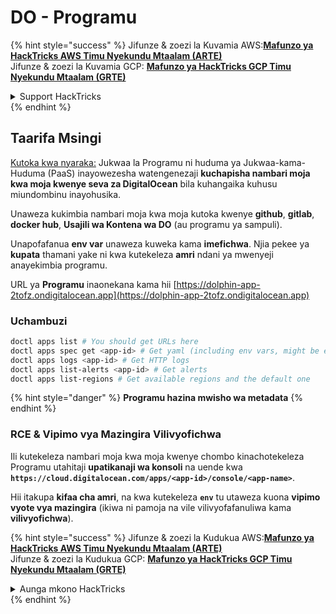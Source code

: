# DO - Programu

{% hint style="success" %}
Jifunze & zoezi la Kuvamia AWS:<img src="/.gitbook/assets/image.png" alt="" data-size="line">[**Mafunzo ya HackTricks AWS Timu Nyekundu Mtaalam (ARTE)**](https://training.hacktricks.xyz/courses/arte)<img src="/.gitbook/assets/image.png" alt="" data-size="line">\
Jifunze & zoezi la Kuvamia GCP: <img src="/.gitbook/assets/image (2).png" alt="" data-size="line">[**Mafunzo ya HackTricks GCP Timu Nyekundu Mtaalam (GRTE)**<img src="/.gitbook/assets/image (2).png" alt="" data-size="line">](https://training.hacktricks.xyz/courses/grte)

<details>

<summary>Support HackTricks</summary>

* Angalia [**mpango wa michango**](https://github.com/sponsors/carlospolop)!
* **Jiunge na** 💬 [**Kikundi cha Discord**](https://discord.gg/hRep4RUj7f) au kikundi cha [**telegram**](https://t.me/peass) au **tufuate** kwenye **Twitter** 🐦 [**@hacktricks\_live**](https://twitter.com/hacktricks\_live)**.**
* **Shiriki mbinu za kuvamia kwa kuwasilisha PRs kwa** [**HackTricks**](https://github.com/carlospolop/hacktricks) na [**HackTricks Cloud**](https://github.com/carlospolop/hacktricks-cloud) github repos.

</details>
{% endhint %}

## Taarifa Msingi

[Kutoka kwa nyaraka:](https://docs.digitalocean.com/glossary/app-platform/) Jukwaa la Programu ni huduma ya Jukwaa-kama-Huduma (PaaS) inayowezesha watengenezaji **kuchapisha nambari moja kwa moja kwenye seva za DigitalOcean** bila kuhangaika kuhusu miundombinu inayohusika.

Unaweza kukimbia nambari moja kwa moja kutoka kwenye **github**, **gitlab**, **docker hub**, **Usajili wa Kontena wa DO** (au programu ya sampuli).

Unapofafanua **env var** unaweza kuweka kama **imefichwa**. Njia pekee ya **kupata** thamani yake ni kwa kutekeleza **amri** ndani ya mwenyeji anayekimbia programu.

URL ya **Programu** inaonekana kama hii [https://dolphin-app-2tofz.ondigitalocean.app](https://dolphin-app-2tofz.ondigitalocean.app)

### Uchambuzi
```bash
doctl apps list # You should get URLs here
doctl apps spec get <app-id> # Get yaml (including env vars, might be encrypted)
doctl apps logs <app-id> # Get HTTP logs
doctl apps list-alerts <app-id> # Get alerts
doctl apps list-regions # Get available regions and the default one
```
{% hint style="danger" %}
**Programu hazina mwisho wa metadata**
{% endhint %}

### RCE & Vipimo vya Mazingira Vilivyofichwa

Ili kutekeleza nambari moja kwa moja kwenye chombo kinachotekeleza Programu utahitaji **upatikanaji wa konsoli** na uende kwa **`https://cloud.digitalocean.com/apps/<app-id>/console/<app-name>`**.

Hii itakupa **kifaa cha amri**, na kwa kutekeleza **`env`** tu utaweza kuona **vipimo vyote vya mazingira** (ikiwa ni pamoja na vile vilivyofafanuliwa kama **vilivyofichwa**).

{% hint style="success" %}
Jifunze & zoezi la Kudukua AWS:<img src="/.gitbook/assets/image.png" alt="" data-size="line">[**Mafunzo ya HackTricks AWS Timu Nyekundu Mtaalam (ARTE)**](https://training.hacktricks.xyz/courses/arte)<img src="/.gitbook/assets/image.png" alt="" data-size="line">\
Jifunze & zoezi la Kudukua GCP: <img src="/.gitbook/assets/image (2).png" alt="" data-size="line">[**Mafunzo ya HackTricks GCP Timu Nyekundu Mtaalam (GRTE)**<img src="/.gitbook/assets/image (2).png" alt="" data-size="line">](https://training.hacktricks.xyz/courses/grte)

<details>

<summary>Aunga mkono HackTricks</summary>

* Angalia [**mpango wa michango**](https://github.com/sponsors/carlospolop)!
* **Jiunge na** 💬 [**Kikundi cha Discord**](https://discord.gg/hRep4RUj7f) au kikundi cha [**telegram**](https://t.me/peass) au **tufuate** kwenye **Twitter** 🐦 [**@hacktricks\_live**](https://twitter.com/hacktricks\_live)**.**
* **Shiriki mbinu za kudukua kwa kuwasilisha PRs kwa** [**HackTricks**](https://github.com/carlospolop/hacktricks) na [**HackTricks Cloud**](https://github.com/carlospolop/hacktricks-cloud) github repos.

</details>
{% endhint %}
